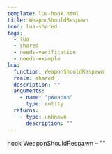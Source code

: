 ```yaml
---
template: lua-hook.html
title: WeaponShouldRespawn
icon: lua-shared
tags:
  - lua
  - shared
  - needs-verification
  - needs-example
lua:
  function: WeaponShouldRespawn
  realm: shared
  description: ""
  arguments:
    - name: "pWeapon"
      type: entity
  returns:
    - type: unknown
      description: ""
---
```


<div class="lua__search__keywords">
hook WeaponShouldRespawn &#x2013; ""
</div>
